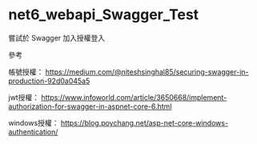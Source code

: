 # net6_webapi_Swagger_Test
嘗試於 Swagger 加入授權登入

參考

帳號授權：
https://medium.com/@niteshsinghal85/securing-swagger-in-production-92d0a045a5

jwt授權：
https://www.infoworld.com/article/3650668/implement-authorization-for-swagger-in-aspnet-core-6.html

windows授權：
https://blog.poychang.net/asp-net-core-windows-authentication/
